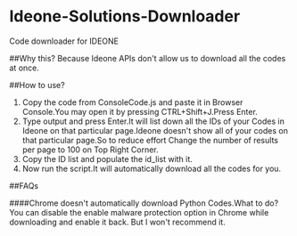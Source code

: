 Ideone-Solutions-Downloader
===========================

Code downloader for IDEONE

##Why this?
Because Ideone APIs don't allow us to download all the codes at once.

##How to use?
1. Copy the code from ConsoleCode.js and paste it in Browser Console.You may open it by pressing CTRL+Shift+J.Press Enter.
1. Type output and press Enter.It will list down all the IDs of your Codes in Ideone on that particular page.Ideone doesn't show
all of your codes on that particular page.So to reduce effort Change the number of results per page to 100 on Top Right Corner.
1. Copy the ID list and populate the id_list with it.
1. Now run the script.It will automatically download all the codes for you.

##FAQs

####Chrome doesn't automatically download Python Codes.What to do?
You can disable the enable malware protection option in Chrome while downloading and enable it back. But I won't recommend it.
